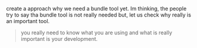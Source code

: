 create a approach why we need a bundle tool yet.
Im thinking, the people try to say tha bundle tool is not really needed but, let us check why really is an important tool.

> you really need to know what you are using and what is really important is your development.